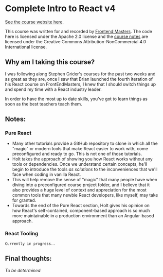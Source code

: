 # Complete Intro to React v4

[See the course website here][v4].

This course was written for and recorded by [Frontend Masters][fem]. The code here is licensed under the Apache 2.0 license and the [course notes][v4] are licensed under the Creative Commons Attribution-NonCommercial 4.0 International license.

[v4]: https://bit.ly/react-v4
[fem]: https://frontendmasters.com/courses/react/

## Why am I taking this course?

I was following along Stephen Grider's courses for the past two weeks and as great as they are, once I saw that Brian launched the fourth iteration of his React course on FrontEndMasters, I knew that I should switch things up and spend my time with a React industry leader. 

In order to have the most up to date skills, you've got to learn things as soon as the best teachers teach them.

## Notes:

### Pure React

  * Many other tutorials provide a GitHub repository to clone in which all the "magic" or modern tools that make React easier to work with, come preconfigured and ready to go. This is not one of those tutorials.
  * Holt takes the approach of showing you how React works without any tools or dependencies. Once we understand certain concepts, he'll begin to introduce the tools *as solutions* to the inconveniences that we'll face when coding in vanilla React.
  * This will help remove the sense of "magic" that many people have when diving into a preconfigured course project folder, and I believe that it also provides a huge level of context and appreciation for the most common tools that many newbie React developers, like myself, may take for granted.
  * Towards the end of the Pure React section, Holt gives his opinion on how React's self-contained, component-based approach is so much more maintainable in a production environment than an Angular-based approach.

### React Tooling

    Currently in progress..

## Final thoughts: 

   *To be determined*
